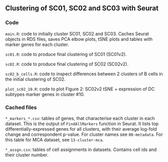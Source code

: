 ## Clustering of SC01, SC02 and SC03 with Seurat

### Code

`main.R`: code to initially cluster SC01, SC02 and SC03. Caches Seurat objects in RDS files, saves PCA elbow plots, tSNE plots and tables with marker genes for each cluster.

`sc01.R`: code to produce final clustering of SC01 (SC01v2).

`sc02.R`: code to produce final clustering of SC02 (SC02v2).

`sc02_b_cells.R`: code to inspect differences between 2 clusters of B cells in the initial clustering of SC02.

`plot_sc02_10.R`: code to plot Figure 2: SC02v2 tSNE + expression of DC subtypes marker genes in cluster #10.

### Cached files

`*_markers_*.csv`: tables of genes, that characterise each cluster in each dataset. This is the output of `FindAllMarkers` function in Seurat. It lists top differentially-expressed genes for all clusters, with their average log-fold change and correspondent p-value. For cluster names see `00-metadata`. For this table for MCA dataset, see `13-cluster-mca`.

`*_assgn.csv`: tables of cell assignments in datasets. Contains cell ids and their cluster number.
